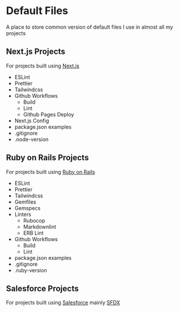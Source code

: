 # Default Files

A place to store common version of default files I use in almost all my projects

## Next.js Projects

For projects built using [Next.js](https://nextjs.org/)

- ESLint
- Prettier
- Tailwindcss
- Github Workflows
  - Build
  - Lint
  - Github Pages Deploy
- Next.js Config
- package.json examples
- .gitignore
- .node-version

## Ruby on Rails Projects

For projects built using [Ruby on Rails](https://rubyonrails.org/)

- ESLint
- Prettier
- Tailwindcss
- Gemfiles
- Gemspecs
- Linters
  - Rubocop
  - Markdownlint
  - ERB Lint
- Github Workflows
  - Build
  - Lint
- package.json examples
- .gitignore
- .ruby-version

## Salesforce Projects

For projects built using [Salesforce](https://developer.salesforce.com/) mainly [SFDX](https://developer.salesforce.com/tools/sfdxcli)
